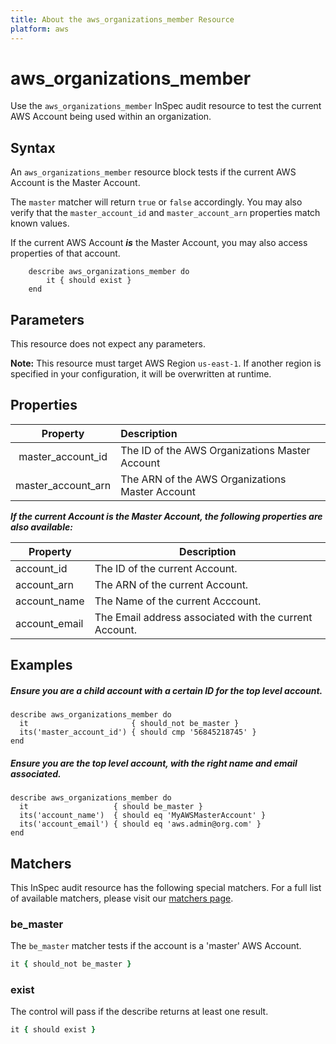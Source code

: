 ```yaml
---
title: About the aws_organizations_member Resource
platform: aws
---
```


# aws_organizations_member

Use the `aws_organizations_member` InSpec audit resource to test the current AWS Account being used within an organization.

## Syntax

An `aws_organizations_member` resource block tests if the current AWS Account is the Master Account.

The `master` matcher will return `true` or `false` accordingly.
You may also verify that the `master_account_id` and `master_account_arn` properties match known values.

If the current AWS Account _**is**_ the Master Account, you may also access properties of that account.

        describe aws_organizations_member do
            it { should exist }
        end

## Parameters

This resource does not expect any parameters.

**Note:** This resource must target AWS Region `us-east-1`. If another region is specified in your configuration, it will be overwritten at runtime.

## Properties

| Property | Description |
| :---: | :--- |
|master_account_id  | The ID of the AWS Organizations Master Account |
|master_account_arn | The ARN of the AWS Organizations Master Account |

_**If the current Account is the Master Account, the following properties are also available:**_

|Property             | Description|
| ---                 | --- |
|account_id          | The ID of the current Account. |
|account_arn         | The ARN of the current Account.  |
|account_name        | The Name of the current Acccount. |
|account_email       | The Email address associated with the current Account.  |

## Examples

##### Ensure you are a child account with a certain ID for the top level account.

    describe aws_organizations_member do
      it                       { should_not be_master }
      its('master_account_id') { should cmp '56845218745' }
    end

##### Ensure you are the top level account, with the right name and email associated.

    describe aws_organizations_member do
      it                   { should be_master }
      its('account_name')  { should eq 'MyAWSMasterAccount' }
      its('account_email') { should eq 'aws.admin@org.com' }
    end

## Matchers

This InSpec audit resource has the following special matchers. For a full list of available matchers, please visit our [matchers page](https://www.inspec.io/docs/reference/matchers/).

### be_master

The `be_master` matcher tests if the account is a 'master' AWS Account.

```ruby
it { should_not be_master }
```

### exist

The control will pass if the describe returns at least one result.

```ruby
it { should exist }
```
